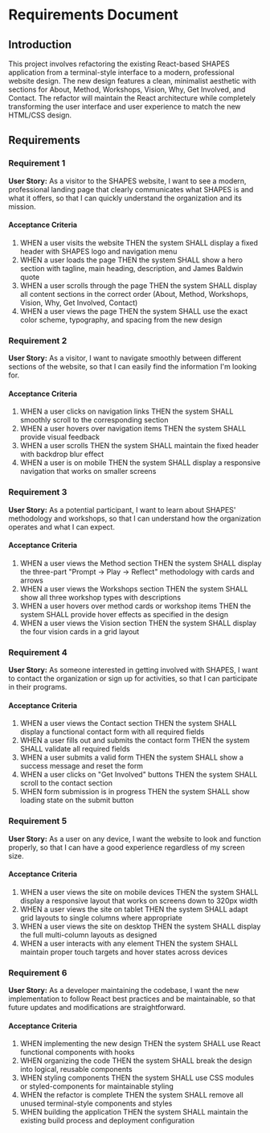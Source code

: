 # Requirements Document

## Introduction

This project involves refactoring the existing React-based SHAPES application from a terminal-style interface to a modern, professional website design. The new design features a clean, minimalist aesthetic with sections for About, Method, Workshops, Vision, Why, Get Involved, and Contact. The refactor will maintain the React architecture while completely transforming the user interface and user experience to match the new HTML/CSS design.

## Requirements

### Requirement 1

**User Story:** As a visitor to the SHAPES website, I want to see a modern, professional landing page that clearly communicates what SHAPES is and what it offers, so that I can quickly understand the organization and its mission.

#### Acceptance Criteria

1. WHEN a user visits the website THEN the system SHALL display a fixed header with SHAPES logo and navigation menu
2. WHEN a user loads the page THEN the system SHALL show a hero section with tagline, main heading, description, and James Baldwin quote
3. WHEN a user scrolls through the page THEN the system SHALL display all content sections in the correct order (About, Method, Workshops, Vision, Why, Get Involved, Contact)
4. WHEN a user views the page THEN the system SHALL use the exact color scheme, typography, and spacing from the new design

### Requirement 2

**User Story:** As a visitor, I want to navigate smoothly between different sections of the website, so that I can easily find the information I'm looking for.

#### Acceptance Criteria

1. WHEN a user clicks on navigation links THEN the system SHALL smoothly scroll to the corresponding section
2. WHEN a user hovers over navigation items THEN the system SHALL provide visual feedback
3. WHEN a user scrolls THEN the system SHALL maintain the fixed header with backdrop blur effect
4. WHEN a user is on mobile THEN the system SHALL display a responsive navigation that works on smaller screens

### Requirement 3

**User Story:** As a potential participant, I want to learn about SHAPES' methodology and workshops, so that I can understand how the organization operates and what I can expect.

#### Acceptance Criteria

1. WHEN a user views the Method section THEN the system SHALL display the three-part "Prompt → Play → Reflect" methodology with cards and arrows
2. WHEN a user views the Workshops section THEN the system SHALL show all three workshop types with descriptions
3. WHEN a user hovers over method cards or workshop items THEN the system SHALL provide hover effects as specified in the design
4. WHEN a user views the Vision section THEN the system SHALL display the four vision cards in a grid layout

### Requirement 4

**User Story:** As someone interested in getting involved with SHAPES, I want to contact the organization or sign up for activities, so that I can participate in their programs.

#### Acceptance Criteria

1. WHEN a user views the Contact section THEN the system SHALL display a functional contact form with all required fields
2. WHEN a user fills out and submits the contact form THEN the system SHALL validate all required fields
3. WHEN a user submits a valid form THEN the system SHALL show a success message and reset the form
4. WHEN a user clicks on "Get Involved" buttons THEN the system SHALL scroll to the contact section
5. WHEN form submission is in progress THEN the system SHALL show loading state on the submit button

### Requirement 5

**User Story:** As a user on any device, I want the website to look and function properly, so that I can have a good experience regardless of my screen size.

#### Acceptance Criteria

1. WHEN a user views the site on mobile devices THEN the system SHALL display a responsive layout that works on screens down to 320px width
2. WHEN a user views the site on tablet THEN the system SHALL adapt grid layouts to single columns where appropriate
3. WHEN a user views the site on desktop THEN the system SHALL display the full multi-column layouts as designed
4. WHEN a user interacts with any element THEN the system SHALL maintain proper touch targets and hover states across devices

### Requirement 6

**User Story:** As a developer maintaining the codebase, I want the new implementation to follow React best practices and be maintainable, so that future updates and modifications are straightforward.

#### Acceptance Criteria

1. WHEN implementing the new design THEN the system SHALL use React functional components with hooks
2. WHEN organizing the code THEN the system SHALL break the design into logical, reusable components
3. WHEN styling components THEN the system SHALL use CSS modules or styled-components for maintainable styling
4. WHEN the refactor is complete THEN the system SHALL remove all unused terminal-style components and styles
5. WHEN building the application THEN the system SHALL maintain the existing build process and deployment configuration